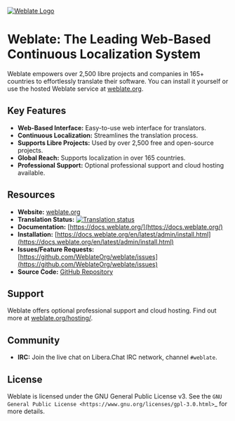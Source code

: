 [![Weblate Logo](https://s.weblate.org/cdn/Logo-Darktext-borders.png)](https://weblate.org/)

# Weblate: The Leading Web-Based Continuous Localization System

Weblate empowers over 2,500 libre projects and companies in 165+ countries to effortlessly translate their software. You can install it yourself or use the hosted Weblate service at [weblate.org](https://weblate.org/).

## Key Features

*   **Web-Based Interface:** Easy-to-use web interface for translators.
*   **Continuous Localization:** Streamlines the translation process.
*   **Supports Libre Projects:** Used by over 2,500 free and open-source projects.
*   **Global Reach:** Supports localization in over 165 countries.
*   **Professional Support:** Optional professional support and cloud hosting available.

## Resources

*   **Website:** [weblate.org](https://weblate.org/)
*   **Translation Status:** [![Translation status](https://hosted.weblate.org/widget/weblate/svg-badge.svg)](https://hosted.weblate.org/engage/weblate/)
*   **Documentation:** [https://docs.weblate.org/](https://docs.weblate.org/)
*   **Installation:** [https://docs.weblate.org/en/latest/admin/install.html](https://docs.weblate.org/en/latest/admin/install.html)
*   **Issues/Feature Requests:** [https://github.com/WeblateOrg/weblate/issues](https://github.com/WeblateOrg/weblate/issues)
*   **Source Code:** [GitHub Repository](https://github.com/WeblateOrg/weblate)

## Support

Weblate offers optional professional support and cloud hosting.  Find out more at [weblate.org/hosting/](https://weblate.org/hosting/).

## Community

*   **IRC:** Join the live chat on Libera.Chat IRC network, channel `#weblate`.

## License

Weblate is licensed under the GNU General Public License v3.  See the `GNU General Public License <https://www.gnu.org/licenses/gpl-3.0.html>`_ for more details.